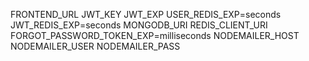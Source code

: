 FRONTEND_URL
JWT_KEY
JWT_EXP
USER_REDIS_EXP=seconds
JWT_REDIS_EXP=seconds
MONGODB_URI
REDIS_CLIENT_URI
FORGOT_PASSWORD_TOKEN_EXP=milliseconds
NODEMAILER_HOST
NODEMAILER_USER
NODEMAILER_PASS
